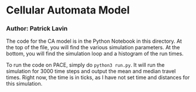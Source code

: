 # Cellular Automata Model
### Author: Patrick Lavin

The code for the CA model is in the Python Notebook in this directory. At the top of the file, you will find the various simulation parameters. At the bottom, you will find the simulation loop and a histogram of the run times. 

To run the code on PACE, simply do `python3 run.py`. It will run the simulation for 3000 time steps and output the mean and median travel times. Right now, the time is in ticks, as I have not set time and distances for this simulation. 
